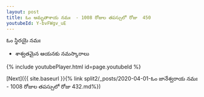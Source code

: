```yaml
---
layout: post
title: ఓం అమృతాశాయ నమః  - 1008 రోజుల తపస్సులో రోజు  450
youtubeId: Y-bvFWgv_uE
---
```

 
 
 ఓం స్థిరయై నమః  
 
 - శాశ్వతమైన ఆయనకు నమస్కారాలు 
 
  
 
  
 
 
 
 
 
 


{% include youtubePlayer.html id=page.youtubeId %}
 
[Next]({{ site.baseurl }}{% link  split2/_posts/2020-04-01-ఓం జానేశ్వరాయ నమః  - 1008 రోజుల తపస్సులో రోజు  432.md%})
 
